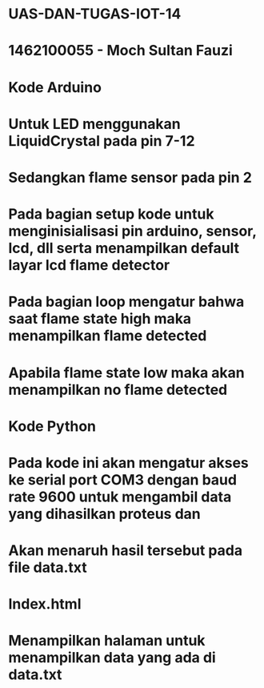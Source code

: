 # 
# UAS-DAN-TUGAS-IOT-14
# 1462100055 - Moch Sultan Fauzi
#
# Kode Arduino 
# Untuk LED menggunakan LiquidCrystal pada pin 7-12
# Sedangkan flame sensor pada pin 2
# Pada bagian setup kode untuk menginisialisasi pin arduino, sensor, lcd, dll serta menampilkan default layar lcd flame detector
# Pada bagian loop mengatur bahwa saat flame state high maka menampilkan flame detected
# Apabila flame state low maka akan menampilkan no flame detected
#
# Kode Python
# Pada kode ini akan mengatur akses ke serial port COM3 dengan baud rate 9600 untuk mengambil data yang dihasilkan proteus dan
# Akan menaruh hasil tersebut pada file data.txt
#
# Index.html
# Menampilkan halaman untuk menampilkan data yang ada di data.txt
#
